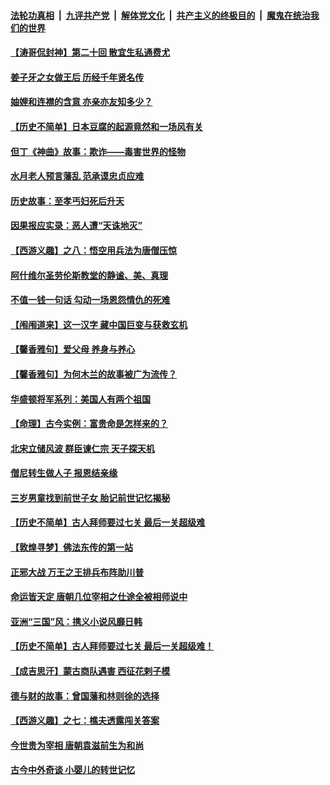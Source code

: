 

####  [法轮功真相](../../../../basic/blob/master/README.md?t=12031831) &nbsp;|&nbsp; [九评共产党](../../../../9ping.md/blob/master/README.md?t=12031831) &nbsp;|&nbsp; [解体党文化](../../../../jtdwh.md/blob/master/README.md?t=12031831)  &nbsp;|&nbsp; [共产主义的终极目的](../../../../gczydzjmd.md/blob/master/README.md?t=12031831) &nbsp;|&nbsp; [魔鬼在统治我们的世界](../../../../mgztzwmdsj.md/blob/master/README.md?t=12031831) 

#### [【涛哥侃封神】第二十回 散宜生私通费尤](../pages/prog647/a103001067.md?t=12031831) 

#### [姜子牙之女做王后 历经千年贤名传](../pages/prog647/a103001107.md?t=12031831) 

#### [妯娌和连襟的含意 亦亲亦友知多少？](../pages/prog647/a103001102.md?t=12031831) 

#### [【历史不简单】日本豆腐的起源竟然和一场风有关](../pages/prog647/a103000986.md?t=12031831) 

#### [但丁《神曲》故事：欺诈——毒害世界的怪物](../pages/prog647/a103000202.md?t=12031831) 

#### [水月老人预言藩乱 范承谟忠贞应难](../pages/prog647/a103000198.md?t=12031831) 

#### [历史故事：至孝丐妇死后升天](../pages/prog647/a102999302.md?t=12031831) 

#### [因果报应实录：恶人遭“天诛地灭”](../pages/prog647/a102999283.md?t=12031831) 

#### [【西游义趣】之八：悟空用兵法为唐僧压惊](../pages/prog647/a102998752.md?t=12031831) 

#### [阿什维尔圣劳伦斯教堂的静谧、美、真理](../pages/prog647/a102998470.md?t=12031831) 

#### [不值一钱一句话 勾动一场恩怨情仇的死难](../pages/prog647/a102998452.md?t=12031831) 

#### [【闱闱道来】这一汉字 藏中国巨变与获救玄机](../pages/prog647/a102997995.md?t=12031831) 

#### [【馨香雅句】爱父母 养身与养心](../pages/prog647/a102997947.md?t=12031831) 

#### [【馨香雅句】为何木兰的故事被广为流传？](../pages/prog647/a102997938.md?t=12031831) 

#### [华盛顿将军系列：美国人有两个祖国](../pages/prog647/a102997581.md?t=12031831) 

#### [【命理】古今实例：富贵命是怎样来的？](../pages/prog647/a102997326.md?t=12031831) 

#### [北宋立储风波 群臣谏仁宗 天子探天机](../pages/prog647/a102997265.md?t=12031831) 

#### [僧尼转生做人子 报恩结亲缘](../pages/prog647/a102996525.md?t=12031831) 

#### [三岁男童找到前世子女 胎记前世记忆揭秘](../pages/prog647/a102996518.md?t=12031831) 

#### [【历史不简单】古人拜师要过七关 最后一关超级难](../pages/prog647/a102995731.md?t=12031831) 

#### [【敦煌寻梦】佛法东传的第一站](../pages/prog647/a102995712.md?t=12031831) 

#### [正邪大战 万王之王排兵布阵助川普](../pages/prog647/a102995225.md?t=12031831) 

#### [命运皆天定 唐朝几位宰相之仕途全被相师说中](../pages/prog647/a102994955.md?t=12031831) 

#### [亚洲“三国”风：携义小说风靡日韩](../pages/prog647/a102994932.md?t=12031831) 

#### [【历史不简单】古人拜师要过七关 最后一关超级难！](../pages/prog647/a102994747.md?t=12031831) 

#### [【成吉思汗】蒙古商队遇害 西征花剌子模](../pages/prog647/a102994412.md?t=12031831) 

#### [德与财的故事：曾国藩和林则徐的选择](../pages/prog647/a102994112.md?t=12031831) 

#### [【西游义趣】之七：樵夫透露闯关答案](../pages/prog647/a102993633.md?t=12031831) 

#### [今世贵为宰相 唐朝袁滋前生为和尚](../pages/prog647/a102993353.md?t=12031831) 

#### [古今中外奇谈 小婴儿的转世记忆](../pages/prog647/a102993346.md?t=12031831) 

